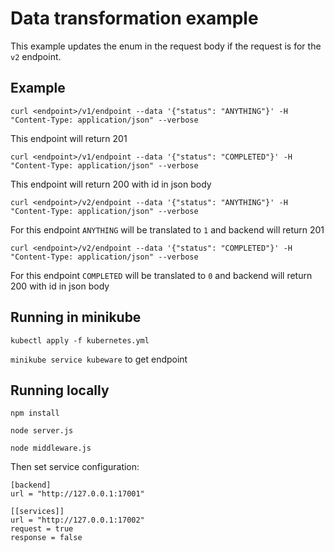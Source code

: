 # Data transformation example

This example updates the enum in the request body if the request is for the ```v2``` endpoint.

## Example

```curl <endpoint>/v1/endpoint --data '{"status": "ANYTHING"}' -H "Content-Type: application/json" --verbose```

This endpoint will return 201

```curl <endpoint>/v1/endpoint --data '{"status": "COMPLETED"}' -H "Content-Type: application/json" --verbose```

This endpoint will return 200 with id in json body

```curl <endpoint>/v2/endpoint --data '{"status": "ANYTHING"}' -H "Content-Type: application/json" --verbose```

For this endpoint ```ANYTHING``` will be translated to ```1``` and backend will return 201

```curl <endpoint>/v2/endpoint --data '{"status": "COMPLETED"}' -H "Content-Type: application/json" --verbose```

For this endpoint ```COMPLETED``` will be translated to ```0``` and backend will return 200 with id in json body

## Running in minikube

```kubectl apply -f kubernetes.yml```

```minikube service kubeware``` to get endpoint

## Running locally

```npm install```

```node server.js```

```node middleware.js```

Then set service configuration:

```
[backend]
url = "http://127.0.0.1:17001"

[[services]]
url = "http://127.0.0.1:17002"
request = true
response = false
```